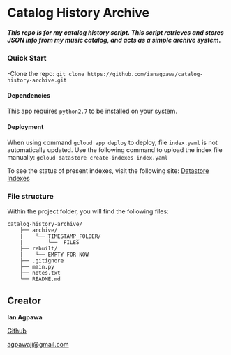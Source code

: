 # Catalog History Archive

##### This repo is for my catalog history script.  This script retrieves and stores JSON info from my music catalog, and acts as a simple archive system.      


### Quick Start
-Clone the repo: `git clone https://github.com/ianagpawa/catalog-history-archive.git`


#### Dependencies
This app requires `python2.7` to be installed on your system.


#### Deployment
When using command `gcloud app deploy` to deploy, file `index.yaml` is not automatically updated.  Use the following command to upload the index file manually:
`gcloud datastore create-indexes index.yaml`

To see the status of present indexes, visit the following site:
[Datastore Indexes](https://appengine.google.com/datastore/indexes)


### File structure
Within the project folder, you will find the following files:

```
catalog-history-archive/
    ├── archive/
    |    └── TIMESTAMP_FOLDER/
    |        └──  FILES
    ├── rebuilt/
    |    └── EMPTY FOR NOW
    ├── .gitignore
    ├── main.py
    ├── notes.txt
    └── README.md
```

## Creator

**Ian Agpawa**


[Github](https://github.com/ianagpawa)

 agpawaji@gmail.com
